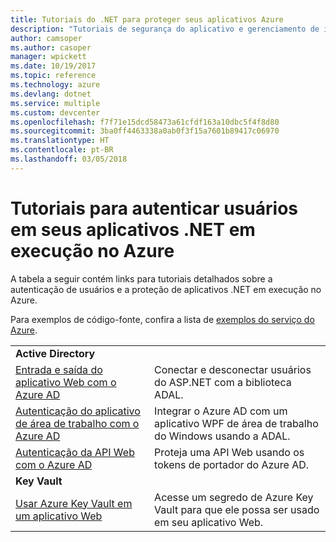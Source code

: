 ```yaml
---
title: Tutoriais do .NET para proteger seus aplicativos Azure
description: "Tutoriais de segurança do aplicativo e gerenciamento de identidades nos aplicativos .NET em execução no Azure."
author: camsoper
ms.author: casoper
manager: wpickett
ms.date: 10/19/2017
ms.topic: reference
ms.technology: azure
ms.devlang: dotnet
ms.service: multiple
ms.custom: devcenter
ms.openlocfilehash: f7f71e15dcd58473a61cfdf163a10dbc5f4f8d80
ms.sourcegitcommit: 3ba0ff4463338a0ab0f3f15a7601b89417c06970
ms.translationtype: HT
ms.contentlocale: pt-BR
ms.lasthandoff: 03/05/2018
---
```

# <a name="tutorials-for-authenticating-users-in-your-net-apps-running-on-azure"></a>Tutoriais para autenticar usuários em seus aplicativos .NET em execução no Azure

A tabela a seguir contém links para tutoriais detalhados sobre a autenticação de usuários e a proteção de aplicativos .NET em execução no Azure.

Para exemplos de código-fonte, confira a lista de [exemplos do serviço do Azure](https://azure.microsoft.com/resources/samples/?platform=dotnet).

| | |
|---|---|
|**Active Directory**||
| [Entrada e saída do aplicativo Web com o Azure AD][1] | Conectar e desconectar usuários do ASP.NET com a biblioteca ADAL.
| [Autenticação do aplicativo de área de trabalho com o Azure AD][2]| Integrar o Azure AD com um aplicativo WPF de área de trabalho do Windows usando a ADAL. | 
| [Autenticação da API Web com o Azure AD][3] | Proteja uma API Web usando os tokens de portador do Azure AD. |
|**Key Vault**||
| [Usar Azure Key Vault em um aplicativo Web][4] | Acesse um segredo de Azure Key Vault para que ele possa ser usado em seu aplicativo Web. | 

[1]: /azure/active-directory/develop/active-directory-devquickstarts-webapp-dotnet
[2]: /azure/active-directory/develop/active-directory-devquickstarts-dotnet
[3]: /azure/active-directory/develop/active-directory-devquickstarts-webapi-dotnet
[4]: /azure/key-vault/key-vault-use-from-web-application